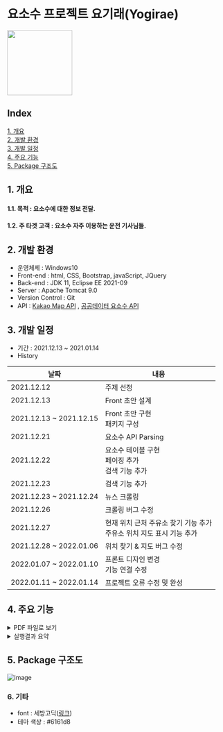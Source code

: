 # 요소수 프로젝트 요기래(Yogirae)<br>
<img src="https://user-images.githubusercontent.com/88884623/149662987-8670df36-63cb-4774-ba8b-84c28552f077.png" width="150" height="150"/>


## Index
[1. 개요](#1-개요)   
[2. 개발 환경](#2-개발-환경)  
[3. 개발 일정](#3-개발-일정)   
[4. 주요 기능](#4-주요-기능)  
[5. Package 구조도](#5-Package-구조도)
 

## 1. 개요

#### 1.1. 목적 : 요소수에 대한 정보 전달.
#### 1.2. 주 타겟 고객 : 요소수 자주 이용하는 운전 기사님들.
  
## 2. 개발 환경
- 운영체제 : Windows10
- Front-end : html, CSS, Bootstrap, javaScript, JQuery
- Back-end : JDK 11, Eclipse EE 2021-09
- Server : Apache Tomcat 9.0
- Version Control : Git
- API : [Kakao Map API](https://developers.kakao.com/product/map) , [공공데이터 요소수 API](https://www.data.go.kr/data/15095040/openapi.do)  

## 3. 개발 일정
- 기간 : 2021.12.13 ~ 2021.01.14  
- History

|날짜|내용|
|----|----|
|2021.12.12|주제 선정|
|2021.12.13|Front 초안 설계|
|2021.12.13 ~ 2021.12.15|Front 초안 구현<br>패키지 구성|
|2021.12.21|요소수 API Parsing|
|2021.12.22|요소수 테이블 구현<br>페이징 추가<br>검색 기능 추가|
|2021.12.23|검색 기능 추가|
|2021.12.23 ~ 2021.12.24|뉴스 크롤링|
|2021.12.26|크롤링 버그 수정|
|2021.12.27|현재 위치 근처 주유소 찾기 기능 추가<br>주유소 위치 지도 표시 기능 추가|
|2021.12.28 ~ 2022.01.06|위치 찾기 & 지도 버그 수정|
|2022.01.07 ~ 2022.01.10|프론트 디자인 변경<br>기능 연결 수정|
|2022.01.11 ~ 2022.01.14|프로젝트 오류 수정 및 완성|

## 4. 주요 기능
<details>
 <summary> PDF 파일로 보기 </summary>
 [yogirae.pdf](https://github.com/ImaMature/yososu/files/7910440/_._.pdf)
</details>
<details>
 <summary> 실행결과 요약 </summary>
  <img src="https://user-images.githubusercontent.com/88884623/150466174-9d33f1c9-96e5-4f31-8c71-780ad0efd0a1.gif">
</details>
 
## 5. Package 구조도
![image](https://user-images.githubusercontent.com/88884623/149659785-486bf510-8970-4bfc-a3c7-15821179f609.png)   


### 6. 기타
- font : 세방고딕([링크](https://noonnu.cc/font_page/656))
- 테마 색상 : #6161d8 <img src="https://user-images.githubusercontent.com/88884623/149663141-34ef103f-f042-4b50-9e1e-847cc236aa16.png" width="15" height="15"/>



